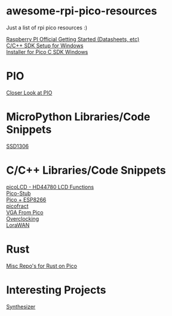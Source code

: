 # awesome-rpi-pico-resources

Just a list of rpi pico resources :)

[Raspberry PI Official Getting Started (Datasheets, etc)](https://www.raspberrypi.org/documentation/pico/getting-started/)\
[C/C++ SDK Setup for Windows](https://notenoughtech.com/featured/c-c-and-micropython-sdk-for-raspberry-pi-pico-on-windows/)\
[Installer for Pico C SDK Windows](https://github.com/ndabas/pico-setup-windows)

# PIO

[Closer Look at PIO](https://www.cnx-software.com/2021/01/27/a-closer-look-at-raspberry-pi-rp2040-programmable-ios-pio/)

# MicroPython Libraries/Code Snippets

[SSD1306](https://helloraspberrypi.blogspot.com/2021/01/raspberry-pi-pico-128x64-i2c-ssd1306.html)

# C/C++ Libraries/Code Snippets

[picoLCD - HD44780 LCD Functions](https://github.com/zadi15/picoLCD)\
[Pico-Stub](https://github.com/cpwood/Pico-Stub)\
[Pico + ESP8266](https://www.reddit.com/r/raspberry_pi/comments/ld6ssg/giving_a_raspberry_pi_pico_internet_access_sort/)\
[picofract](https://github.com/iridis-alpha/picofract)\
[VGA From Pico](https://www.youtube.com/b085b7a8-b320-4bd7-a6f4-3fbb04952a2c)\
[Overclocking](https://www.raspberrypi.org/forums/viewtopic.php?f=145&t=303278&p=1820119#p1820119)\
[LoraWAN](https://lemariva.com/blog/2021/02/raspberry-pi-pico-rp2040-meets-lorawan)

# Rust

[Misc Repo's for Rust on Pico](https://github.com/rp-rs)

# Interesting Projects

[Synthesizer](https://mcturra2000.wordpress.com/2021/01/26/raspberrypi-pico-lets-make-an-atrocious-synthesiser/)
